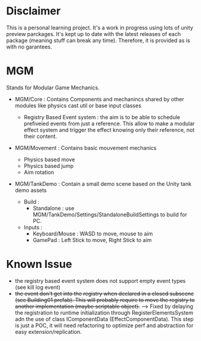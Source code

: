 # Disclaimer
This is a personal learning project. It's a work in progress using lots of unity preview parckages. It's kept up to date with the latest releases of each package (meaning stuff can break any time). Therefore, it is provided as is with no garantees.

# MGM
Stands for Modular Game Mechanics.

* MGM/Core : Contains Components and mechanincs shared by other modules like physics cast util or base input classes
  * Registry Based Event system : the aim is to be able to schedule prefiveied events from just a reference. This allow to make a modular effect system and trigger the effect knowing only their reference, not their content.

* MGM/Movement : Contains basic mouvement mechanics
  * Physics based move
  * Physics based jump
  * Aim rotation

* MGM/TankDemo : Contain a small demo scene based on the Unity tank demo assets
  * Build :
    * Standalone : use MGM/TankDemo/Settings/StandaloneBuildSettings to build for PC.
  * Inputs :
    * Keyboard/Mouse : WASD to move, mouse to aim
    * GamePad : Left Stick to move, Right Stick to aim
    
# Known Issue
* the registry based event system does not support empty event types (see kill log event)
* ~~the event don't get into the registry when declared in a closed subscene (see Building01 prefab). This will probably require to move the registry to another implementation (maybe scriptable object).~~ --> Fixed by delaying the registration to runtime initialization through RegisterElementsSystem adn the use of class IComponentData (EffectComponentData). This step is just a POC, it will need refactoring to optimize perf and abstraction for easy extension/replication.
